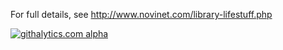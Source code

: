 For full details, see http://www.novinet.com/library-lifestuff.php


[![githalytics.com alpha](https://cruel-carlota.pagodabox.com/20b1e2213b1890d5537ac6d7b2f696f5 "githalytics.com")](http://githalytics.com/maidsafe/LifeStuff)
